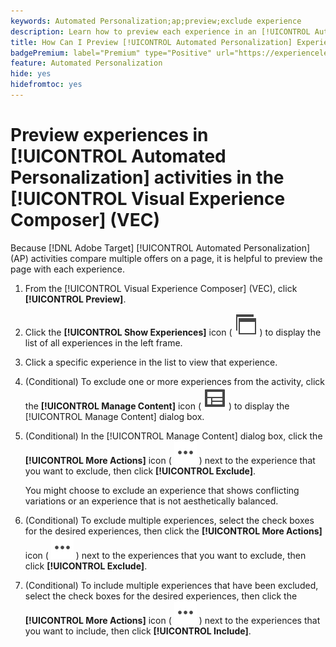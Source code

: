 ```yaml
---
keywords: Automated Personalization;ap;preview;exclude experience
description: Learn how to preview each experience in an [!UICONTROL Automated Personalization] (AP) activity using the [!UICONTROL Visual Experience Composer] (VEC).
title: How Can I Preview [!UICONTROL Automated Personalization] Experiences in the VEC?
badgePremium: label="Premium" type="Positive" url="https://experienceleague.adobe.com/docs/target/using/introduction/intro.html?lang=en#premium newtab=true" tooltip="See what's included in Target Premium."
feature: Automated Personalization
hide: yes
hidefromtoc: yes
---
```

# Preview experiences in [!UICONTROL Automated Personalization] activities in the [!UICONTROL Visual Experience Composer] (VEC)

Because [!DNL Adobe Target] [!UICONTROL Automated Personalization] (AP) activities compare multiple offers on a page, it is helpful to preview the page with each experience.

1. From the [!UICONTROL Visual Experience Composer] (VEC), click **[!UICONTROL Preview]**.

1. Click the **[!UICONTROL Show Experiences]** icon ( ![Show Experiences icon](/help/main/assets/icons/WebPages.svg) ) to display the list of all experiences in the left frame.

1. Click a specific experience in the list to view that experience.

1. (Conditional) To exclude one or more experiences from the activity, click the **[!UICONTROL Manage Content]** icon ( ![Manage Content icon](/help/main/assets/icons/Experience.svg) ) to display the [!UICONTROL Manage Content] dialog box.

1. (Conditional) In the [!UICONTROL Manage Content] dialog box, click the **[!UICONTROL More Actions]** icon ( ![More Actions icon](/help/main/assets/icons/MoreSmallList.svg) ) next to the experience that you want to exclude, then click **[!UICONTROL Exclude]**.

   You might choose to exclude an experience that shows conflicting variations or an experience that is not aesthetically balanced.

1. (Conditional) To exclude multiple experiences, select the check boxes for the desired experiences, then click the **[!UICONTROL More Actions]** icon ( ![More Actions icon](/help/main/assets/icons/MoreSmallList.svg) ) next to the experiences that you want to exclude, then click **[!UICONTROL Exclude]**.

1. (Conditional) To include multiple experiences that have been excluded, select the check boxes for the desired experiences, then click the **[!UICONTROL More Actions]** icon ( ![More Actions icon](/help/main/assets/icons/MoreSmallList.svg) ) next to the experiences that you want to include, then click **[!UICONTROL Include]**. 
